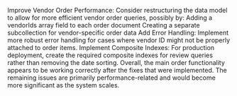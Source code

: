 Improve Vendor Order Performance: Consider restructuring the data model to allow for more efficient vendor order queries, possibly by:
Adding a vendorIds array field to each order document
Creating a separate subcollection for vendor-specific order data
Add Error Handling: Implement more robust error handling for cases where vendor ID might not be properly attached to order items.
Implement Composite Indexes: For production deployment, create the required composite indexes for review queries rather than removing the date sorting.
Overall, the main order functionality appears to be working correctly after the fixes that were implemented. The remaining issues are primarily performance-related and would become more significant as the system scales.